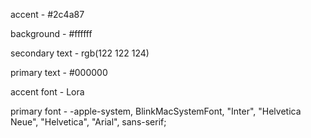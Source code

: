 accent - #2c4a87

background - #ffffff

secondary text - rgb(122 122 124)

primary text - #000000

accent font - Lora

primary font - -apple-system, BlinkMacSystemFont, "Inter", "Helvetica Neue", "Helvetica", "Arial", sans-serif;
